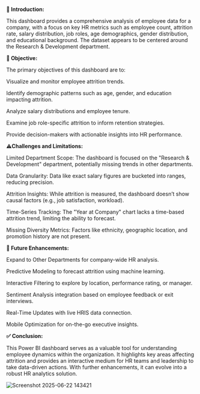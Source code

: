 
**📘 Introduction:**

This dashboard provides a comprehensive analysis of employee data for a company, with a focus on key HR metrics such as employee count, attrition rate, salary distribution, job roles, age demographics, gender distribution, and educational background. The dataset appears to be centered around the Research & Development department.

**🎯 Objective:**

The primary objectives of this dashboard are to:

Visualize and monitor employee attrition trends.

Identify demographic patterns such as age, gender, and education impacting attrition.

Analyze salary distributions and employee tenure.

Examine job role-specific attrition to inform retention strategies.

Provide decision-makers with actionable insights into HR performance.

**⚠️Challenges and Limitations:**

Limited Department Scope: The dashboard is focused on the "Research & Development" department, potentially missing trends in other departments.

Data Granularity: Data like exact salary figures are bucketed into ranges, reducing precision.

Attrition Insights: While attrition is measured, the dashboard doesn’t show causal factors (e.g., job satisfaction, workload).

Time-Series Tracking: The "Year at Company" chart lacks a time-based attrition trend, limiting the ability to forecast.

Missing Diversity Metrics: Factors like ethnicity, geographic location, and promotion history are not present.

**🚀 Future Enhancements:**
 
 Expand to Other Departments for company-wide HR analysis.

Predictive Modeling to forecast attrition using machine learning.

Interactive Filtering to explore by location, performance rating, or manager.

Sentiment Analysis integration based on employee feedback or exit interviews.

Real-Time Updates with live HRIS data connection.

Mobile Optimization for on-the-go executive insights.

**✅ Conclusion:**

This Power BI dashboard serves as a valuable tool for understanding employee dynamics within the organization. It highlights key areas affecting attrition and provides an interactive medium for HR teams and leadership to take data-driven actions. With further enhancements, it can evolve into a robust HR analytics solution.

![Screenshot 2025-06-22 143421](https://github.com/user-attachments/assets/f08ba873-d5f3-483e-97d4-6b90d782b1ca)

